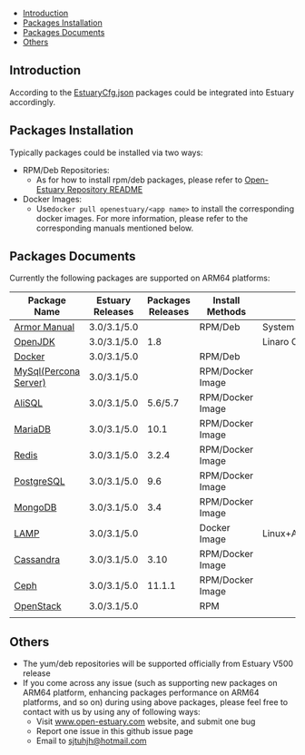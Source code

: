 * [Introduction](#1)
* [Packages Installation](#2)
* [Packages Documents](#3)
* [Others](#4)


<h2 id="1">Introduction</h2>

According to the [EstuaryCfg.json](https://github.com/open-estuary/estuary/blob/master/estuarycfg.json) 
packages could be integrated into Estuary accordingly. 

<h2 id="2">Packages Installation</h2>

Typically packages could be installed via two ways:
- RPM/Deb Repositories:
  - As for how to install rpm/deb packages, please refer to [Open-Estuary Repository README](https://github.com/open-estuary/distro-repo/blob/master/README.md)
- Docker Images:
  - Use`docker pull openestuary/<app name>` to install the corresponding docker images. For more information, please refer to the corresponding manuals mentioned below. 

<h2 id="3">Packages Documents</h2>
Currently the following packages are supported on ARM64 platforms:

|Package Name|Estuary Releases|Packages Releases|Install Methods|Notes|
|--|--|--|--|--|
|[Armor Manual](https://github.com/open-estuary/estuary/blob/master/doc/Armor_Manual.4All.md) | 3.0/3.1/5.0| |RPM/Deb| System tools such as perf |
|[OpenJDK](https://github.com/open-estuary/packages/blob/master/openjdk/OpenJdk_Manual.md) | 3.0/3.1/5.0 |1.8 ||Linaro OpenJDK|
|[Docker](https://github.com/open-estuary/estuary/blob/master/doc/Introduction_for_Docker.md)|3.0/3.1/5.0|  |RPM/Deb||Docker tool|
|[MySql(Percona Server)](https://github.com/open-estuary/packages/blob/master/docker_apps/mysql/MySql_Manual.md)|3.0/3.1/5.0|  |RPM/Docker Image||
|[AliSQL](https://github.com/open-estuary/packages/blob/master/docker_apps/alisql/AliSQL_Manual.md)|3.0/3.1/5.0|5.6/5.7|RPM/Docker Image||
|[MariaDB](https://github.com/open-estuary/packages/blob/master/docker_apps/mariadb/MariaDB_Manual.md)|3.0/3.1/5.0|10.1|RPM/Docker Image||
|[Redis](https://github.com/open-estuary/packages/blob/master/docker_apps/redis/Redis_Manual.md)|3.0/3.1/5.0|3.2.4|RPM/Docker Image||
|[PostgreSQL](https://github.com/open-estuary/packages/blob/master/docker_apps/postgresql/PostgreSQL_Manual.md)|3.0/3.1/5.0|9.6|RPM/Docker Image||
|[MongoDB](https://github.com/open-estuary/packages/blob/master/docker_apps/mongodb/MongoDB_Manual.md)|3.0/3.1/5.0|3.4|RPM/Docker Image||
|[LAMP](https://github.com/open-estuary/packages/blob/master/docker_apps/lamp/LAMP_Manual.md)|3.0/3.1/5.0||Docker Image|Linux+Apache+MySQL+PHP|
|[Cassandra](https://github.com/open-estuary/packages/blob/master/docker_apps/cassandra/Cassandra_Manual.md)|3.0/3.1/5.0|3.10|RPM/Docker Image||
|[Ceph](https://github.com/open-estuary/packages/blob/master/docker_apps/ceph/Ceph_Manual.md)|3.0/3.1/5.0|11.1.1|RPM/Docker Image||
|[OpenStack](https://github.com/open-estuary/packages/blob/master/openstack/doc/OpenStack_Manual.md)|3.0/3.1/5.0|  |RPM||
||||  
       
<h2 id="4">Others</h2>

- The yum/deb repositories will be supported officially from Estuary V500 release
- If you come across any issue (such as supporting new packages on ARM64 platform, enhancing packages performance on ARM64 platforms, and so on) during using above packages, please feel free to contact with us by using any of following ways:
  - Visit www.open-estuary.com website, and submit one bug
  - Report one issue in this github issue page
  - Email to sjtuhjh@hotmail.com
